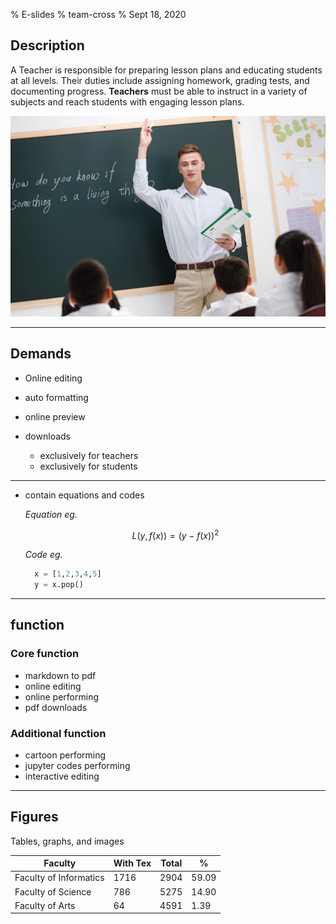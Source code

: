 % E-slides
% team-cross
% Sept 18, 2020



## Description

A Teacher is responsible for preparing lesson plans and educating students at all levels. Their duties include assigning homework, grading tests, and documenting progress. **Teachers** must be able to instruct in a variety of subjects and reach students with engaging lesson plans.

![](./md_pics/1.jpg)



-----



## Demands

* Online editing
* auto formatting
* online preview

* downloads
  * exclusively for teachers
  * exclusively for students

-----



* contain equations and codes

  

  *Equation eg.*

  $$L(y,f(x)) = (y-f(x))^2$$
  
  
  
  *Code eg.*
  
  ```python
    x = [1,2,3,4,5]
    y = x.pop()
  ```

------

## function

### Core function

* markdown to pdf
* online editing
* online performing
* pdf downloads

### Additional function

* cartoon performing
* jupyter codes performing
* interactive editing

---------



## Figures

Tables, graphs, and images

| Faculty                | With Tex | Total | %     |
| ---------------------- | -------- | ----- | ----- |
| Faculty of Informatics | 1716     | 2904  | 59.09 |
| Faculty of Science     | 786      | 5275  | 14.90 |
| Faculty of Arts        | 64       | 4591  | 1.39  |

